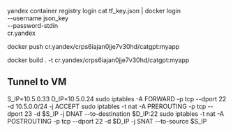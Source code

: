 yandex container registry login
cat tf_key.json | docker login \
  --username json_key \
  --password-stdin \
  cr.yandex

docker push cr.yandex/crps6iajan0jje7v30hd/catgpt:myapp

docker build . -t cr.yandex/crps6iajan0jje7v30hd/catgpt:myapp

## Tunnel to VM

S_IP=10.5.0.33
D_IP=10.5.0.24
sudo iptables -A FORWARD -p tcp --dport 22 -d 10.5.0.0/24 -j ACCEPT
sudo iptables -t nat -A PREROUTING -p tcp --dport 23 -d $S_IP -j DNAT --to-destination $D_IP:22
sudo iptables -t nat -A POSTROUTING -p tcp --dport 22 -d $D_IP -j SNAT --to-source $S_IP

